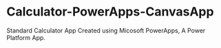 # Calculator-PowerApps-CanvasApp

Standard Calculator App Created using Micosoft PowerApps, A Power Platform App.
